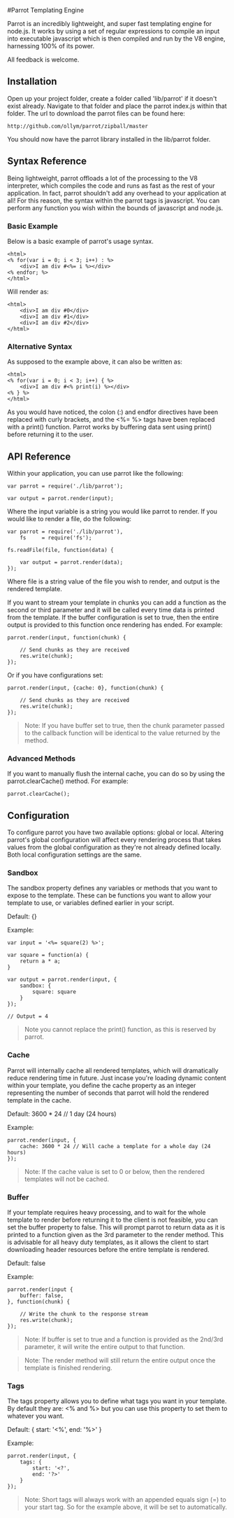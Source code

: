 #Parrot Templating Engine

Parrot is an incredibly lightweight, and super fast templating engine for node.js. It works by using a set of regular expressions to compile an input into executable javascript which is then compiled and run by the V8 engine, harnessing 100% of its power.

All feedback is welcome.

## Installation

Open up your project folder, create a folder called 'lib/parrot' if it doesn't exist already. Navigate to that folder and place the parrot index.js within that folder. The url to download the parrot files can be found here:

	http://github.com/ollym/parrot/zipball/master
	
You should now have the parrot library installed in the lib/parrot folder.
## Syntax Reference

Being lightweight, parrot offloads a lot of the processing to the V8 interpreter, which compiles the code and runs as fast as the rest of your application. In fact, parrot shouldn't add any overhead to your application at all! For this reason, the syntax within the parrot tags is javascript. You can perform any function you wish within the bounds of javascript and node.js.

### Basic Example
Below is a basic example of parrot's usage syntax.
	
	<html>
	<% for(var i = 0; i < 3; i++) : %>
		<div>I am div #<%= i %></div>
	<% endfor; %>
	</html>

Will render as:

	<html>
		<div>I am div #0</div>
		<div>I am div #1</div>
		<div>I am div #2</div>
	</html>
	
### Alternative Syntax
As supposed to the example above, it can also be written as:

	<html>
	<% for(var i = 0; i < 3; i++) { %>
		<div>I am div #<% print(i) %></div>
	<% } %>
	</html>
	
As you would have noticed, the colon (:) and endfor directives have been replaced with curly brackets, and the <%= %> tags have been replaced with a print() function. Parrot works by buffering data sent using print() before returning it to the user.

## API Reference

Within your application, you can use parrot like the following:

	var parrot = require('./lib/parrot');
	
	var output = parrot.render(input);
	
Where the input variable is a string you would like parrot to render. If you would like to render a file, do the following:

	var parrot = require('./lib/parrot'),
		fs     = require('fs');
		
	fs.readFile(file, function(data) {
		
		var output = parrot.render(data);
	});
	
Where file is a string value of the file you wish to render, and output is the rendered template.

If you want to stream your template in chunks you can add a function as the second or third parameter and it will be called every time data is printed from the template. If the buffer configuration is set to true, then the entire output is provided to this function once rendering has ended. For example:

	parrot.render(input, function(chunk) {
		
		// Send chunks as they are received
		res.write(chunk);
	});
	
Or if you have configurations set:

	parrot.render(input, {cache: 0}, function(chunk) {
		
		// Send chunks as they are received
		res.write(chunk);
	});
	
> Note: If you have buffer set to true, then the chunk parameter passed to the callback function will be identical to the value returned by the method.
	
### Advanced Methods

If you want to manually flush the internal cache, you can do so by using the parrot.clearCache() method. For example:

	parrot.clearCache();

## Configuration

To configure parrot you have two available options: global or local. Altering parrot's global configuration will affect every rendering process that takes values from the global configuration as they're not already defined locally. Both local configuration settings are the same.

### Sandbox

The sandbox property defines any variables or methods that you want to expose to the template. These can be functions you want to allow your template to use, or variables defined earlier in your script.

Default: {}

Example:

	var input = '<%= square(2) %>';

	var square = function(a) {
		return a * a;
	}
	
	var output = parrot.render(input, {
		sandbox: {
			square: square
		}
	});
	
	// Output = 4
	
> Note you cannot replace the print() function, as this is reserved by parrot.
	
### Cache

Parrot will internally cache all rendered templates, which will dramatically reduce rendering time in future. Just incase you're loading dynamic content within your template, you define the cache property as an integer representing the number of seconds that parrot will hold the rendered template in the cache.

Default: 3600 * 24 // 1 day (24 hours)

Example:

	parrot.render(input, {
		cache: 3600 * 24 // Will cache a template for a whole day (24 hours)
	});
	
> Note: If the cache value is set to 0 or below, then the rendered templates will not be cached.

### Buffer

If your template requires heavy processing, and to wait for the whole template to render before returning it to the client is not feasible, you can set the buffer property to false. This will prompt parrot to return data as it is printed to a function given as the 3rd parameter to the render method. This is advisable for all heavy duty templates, as it allows the client to start downloading header resources before the entire template is rendered.

Default: false

Example:

	parrot.render(input {
		buffer: false,
	}, function(chunk) {
		
		// Write the chunk to the response stream
		res.write(chunk);
	});
	
> Note: If buffer is set to true and a function is provided as the 2nd/3rd parameter, it will write the entire output to that function.

> Note: The render method will still return the entire output once the template is finished rendering.

### Tags

The tags property allows you to define what tags you want in your template. By default they are: <% and %> but you can use this property to set them to whatever you want.

Default: {
	start: '<%',
	end: '%>'
}

Example:
	
	parrot.render(input, {
		tags: {
			start: '<?',
			end: '?>'
		}
	});

> Note: Short tags will always work with an appended equals sign (=) to your start tag. So for the example above, it will be set to <?= ?> automatically.